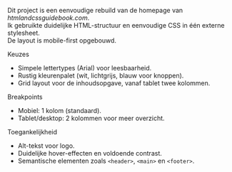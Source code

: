 Dit project is een eenvoudige rebuild van de homepage van *htmlandcssguidebook.com*.  
Ik gebruikte duidelijke HTML-structuur en eenvoudige CSS in één externe stylesheet.  
De layout is mobile-first opgebouwd.

Keuzes
- Simpele lettertypes (Arial) voor leesbaarheid.
- Rustig kleurenpalet (wit, lichtgrijs, blauw voor knoppen).
- Grid layout voor de inhoudsopgave, vanaf tablet twee kolommen.

Breakpoints
- Mobiel: 1 kolom (standaard).
- Tablet/desktop: 2 kolommen voor meer overzicht.

Toegankelijkheid
- Alt-tekst voor logo.
- Duidelijke hover-effecten en voldoende contrast.
- Semantische elementen zoals `<header>`, `<main>` en `<footer>`.
